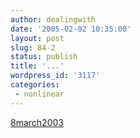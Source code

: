 ```yaml
---
author: dealingwith
date: '2005-02-02 10:35:00'
layout: post
slug: 84-2
status: publish
title: '...'
wordpress_id: '3117'
categories:
 - nonlinear
---
```


[8march2003][1]


   [1]: http://www.wakemanpublishing.com/8march2003/originalpage.htm

   

